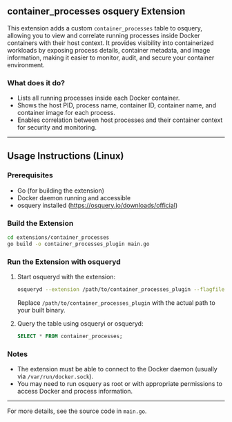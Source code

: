 ## container_processes osquery Extension

This extension adds a custom `container_processes` table to osquery, allowing you to view and correlate running processes inside Docker containers with their host context. It provides visibility into containerized workloads by exposing process details, container metadata, and image information, making it easier to monitor, audit, and secure your container environment.
### What does it do?

- Lists all running processes inside each Docker container.
- Shows the host PID, process name, container ID, container name, and container image for each process.
- Enables correlation between host processes and their container context for security and monitoring.

---

## Usage Instructions (Linux)

### Prerequisites
- Go (for building the extension)
- Docker daemon running and accessible
- osquery installed (https://osquery.io/downloads/official)

### Build the Extension

```sh
cd extensions/container_processes
go build -o container_processes_plugin main.go
```

### Run the Extension with osqueryd

1. Start osqueryd with the extension:
   ```sh
   osqueryd --extension /path/to/container_processes_plugin --flagfile /etc/osquery/osquery.flags
   ```
   Replace `/path/to/container_processes_plugin` with the actual path to your built binary.

2. Query the table using osqueryi or osqueryd:
   ```sql
   SELECT * FROM container_processes;
   ```

### Notes
- The extension must be able to connect to the Docker daemon (usually via `/var/run/docker.sock`).
- You may need to run osquery as root or with appropriate permissions to access Docker and process information.

---

For more details, see the source code in `main.go`.
